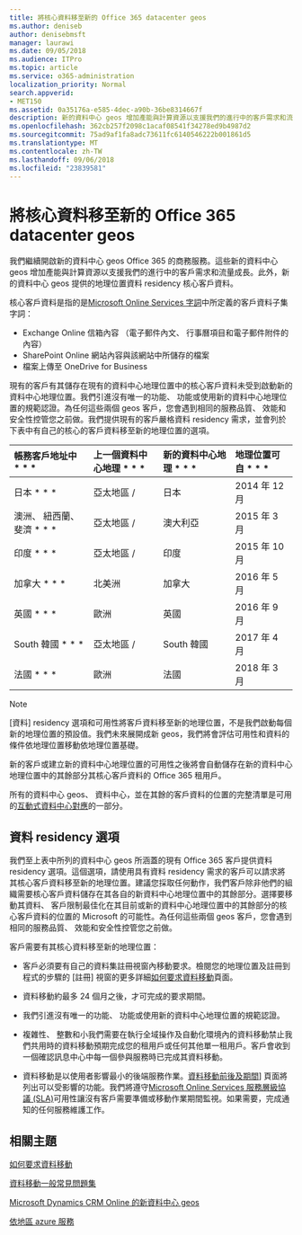 ```yaml
---
title: 將核心資料移至新的 Office 365 datacenter geos
ms.author: deniseb
author: denisebmsft
manager: laurawi
ms.date: 09/05/2018
ms.audience: ITPro
ms.topic: article
ms.service: o365-administration
localization_priority: Normal
search.appverid:
- MET150
ms.assetid: 0a35176a-e585-4dec-a90b-36be8314667f
description: 新的資料中心 geos 增加產能與計算資源以支援我們的進行中的客戶需求和流量成長。此外，新的資料中心 geos 提供的地理位置資料 residency 核心客戶資料。核心客戶資料是指的是 Microsoft Online Services 字詞中所定義的客戶資料子集字詞： Exchange Online 信箱內容 （電子郵件內文、 行事曆項目及內容的電子郵件附件） 和 SharePoint Online 網站內容與檔案儲存該網站內，而且檔案上傳至 OneDrive for Business。
ms.openlocfilehash: 362cb257f2098c1acaf08541f34278ed9b4987d2
ms.sourcegitcommit: 75ad9af1fa8adc73611fc6140546222b001861d5
ms.translationtype: MT
ms.contentlocale: zh-TW
ms.lasthandoff: 09/06/2018
ms.locfileid: "23839581"
---
```

# <a name="moving-core-data-to-new-office-365-datacenter-geos"></a>將核心資料移至新的 Office 365 datacenter geos

我們繼續開啟新的資料中心 geos Office 365 的商務服務。這些新的資料中心 geos 增加產能與計算資源以支援我們的進行中的客戶需求和流量成長。此外，新的資料中心 geos 提供的地理位置資料 residency 核心客戶資料。 

核心客戶資料是指的是[Microsoft Online Services 字詞](https://go.microsoft.com/fwlink/p/?LinkID=249048)中所定義的客戶資料子集字詞： 
- Exchange Online 信箱內容 （電子郵件內文、 行事曆項目和電子郵件附件的內容）
- SharePoint Online 網站內容與該網站中所儲存的檔案
- 檔案上傳至 OneDrive for Business 
  
現有的客戶有其儲存在現有的資料中心地理位置中的核心客戶資料未受到啟動新的資料中心地理位置。我們引進沒有唯一的功能、 功能或使用新的資料中心地理位置的規範認證。為任何這些兩個 geos 客戶，您會遇到相同的服務品質、 效能和安全性控管您之前做。我們提供現有的客戶嚴格資料 residency 需求，並會列於下表中有自己的核心的客戶資料移至新的地理位置的選項。
  
|帳務客戶地址中 * * *|上一個資料中心地理 * * *|新的資料中心地理 * * *|地理位置可自 * * *|
|:-----|:-----|:-----|:-----|
|日本 * * *| 亞太地區 / | 日本 | 2014 年 12 月 |
|澳洲、 紐西蘭、 斐濟 * * *| 亞太地區 / | 澳大利亞 | 2015 年 3 月 |
|印度 * * *| 亞太地區 / | 印度 | 2015 年 10 月 |
|加拿大 * * *| 北美洲 | 加拿大 | 2016 年 5 月 |
|英國 * * *| 歐洲 | 英國 | 2016 年 9 月 |
|South 韓國 * * *| 亞太地區 / | South 韓國 | 2017 年 4 月 |
|法國 * * *| 歐洲 | 法國 | 2018 年 3 月 |
   
> [!NOTE]
> [資料] residency 選項和可用性將客戶資料移至新的地理位置，不是我們啟動每個新的地理位置的預設值。我們未來展開成新 geos，我們將會評估可用性和資料的條件依地理位置移動依地理位置基礎。 
  
新的客戶或建立新的資料中心地理位置的可用性之後將會自動儲存在新的資料中心地理位置中的其餘部分其核心客戶資料的 Office 365 租用戶。
  
所有的資料中心 geos、 資料中心，並在其餘的客戶資料的位置的完整清單是可用的[互動式資料中心對應](https://aka.ms/dcmaps)的一部分。 
  
## <a name="data-residency-option"></a>資料 residency 選項

我們至上表中所列的資料中心 geos 所涵蓋的現有 Office 365 客戶提供資料 residency 選項。這個選項，請使用具有資料 residency 需求的客戶可以請求將其核心客戶資料移至新的地理位置。建議您採取任何動作，我們客戶除非他們的組織需要核心客戶資料儲存在其各自的新資料中心地理位置中的其餘部分。選擇要移動其資料、 客戶限制最佳化在其目前或新的資料中心地理位置中的其餘部分的核心客戶資料的位置的 Microsoft 的可能性。為任何這些兩個 geos 客戶，您會遇到相同的服務品質、 效能和安全性控管您之前做。
  
客戶需要有其核心資料移至新的地理位置：
  
- 客戶必須要有自己的資料集註冊視窗內移動要求。檢閱您的地理位置及註冊到程式的步驟的 [註冊] 視窗的更多詳細[如何要求資料移動](request-your-data-move.md)頁面。 
    
- 資料移動約最多 24 個月之後，才可完成的要求期間。
    
- 我們引進沒有唯一的功能、 功能或使用新的資料中心地理位置的規範認證。
    
- 複雜性、 整數和小我們需要在執行全域操作及自動化環境內的資料移動禁止我們共用時的資料移動預期完成您的租用戶或任何其他單一租用戶。客戶會收到一個確認訊息中心中每一個參與服務時已完成其資料移動。 
    
- 資料移動是以使用者影響最小的後端服務作業。[資料移動前後及期間](during-and-after-your-data-move.md)] 頁面將列出可以受影響的功能。我們將遵守[Microsoft Online Services 服務層級協議 (SLA)](https://go.microsoft.com/fwlink/p/?LinkId=523897)可用性讓沒有客戶需要準備或移動作業期間監視。如果需要，完成通知的任何服務維護工作。 
    
## <a name="related-topics"></a>相關主題 
 
[如何要求資料移動](request-your-data-move.md)
    
[資料移動一般常見問題集](data-move-faq.md)
  
[Microsoft Dynamics CRM Online 的新資料中心 geos](https://go.microsoft.com/fwlink/p/?Linkid=615924)
  
[依地區 azure 服務](https://azure.microsoft.com/en-us/regions/)
  

